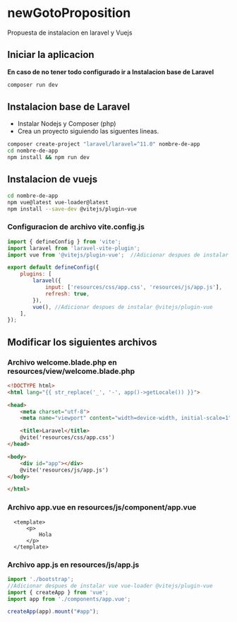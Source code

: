 # newGotoProposition
Propuesta de instalacion en laravel y Vuejs


## Iniciar la aplicacion 
 **En caso de no tener todo configurado ir a Instalacion base de Laravel**
```bash 
composer run dev
```

## Instalacion base de Laravel
- Instalar Nodejs y Composer (php)
- Crea un proyecto siguiendo las siguentes lineas.

```bash
composer create-project "laravel/laravel=^11.0" nombre-de-app
cd nombre-de-app
npm install && npm run dev
```

## Instalacion de vuejs

```bash
cd nombre-de-app
npm vue@latest vue-loader@latest
npm install --save-dev @vitejs/plugin-vue
```

### Configuracion de archivo vite.config.js
  
```js
import { defineConfig } from 'vite';
import laravel from 'laravel-vite-plugin';
import vue from '@vitejs/plugin-vue';  //Adicionar despues de instalar @vitejs/plugin-vue

export default defineConfig({
    plugins: [
        laravel({
            input: ['resources/css/app.css', 'resources/js/app.js'],
            refresh: true,
        }),
        vue(), //Adicionar despues de instalar @vitejs/plugin-vue
    ],
});
```

## Modificar los siguientes archivos
### Archivo welcome.blade.php en resources/view/welcome.blade.php

```html
<!DOCTYPE html>
<html lang="{{ str_replace('_', '-', app()->getLocale()) }}">

<head>
    <meta charset="utf-8">
    <meta name="viewport" content="width=device-width, initial-scale=1">

    <title>Laravel</title>
    @vite('resources/css/app.css')
</head>

<body>
    <div id="app"></div>
    @vite('resources/js/app.js')
</body>

</html>
```

### Archivo app.vue en resources/js/component/app.vue
```vue
  <template>
      <p>
          Hola
      </p>
  </template>
```

### Archivo app.js en resources/js/app.js
```js
import './bootstrap';
//Adicionar despues de instalar vue vue-loader @vitejs/plugin-vue
import { createApp } from 'vue';
import app from './components/app.vue';

createApp(app).mount("#app");
```
